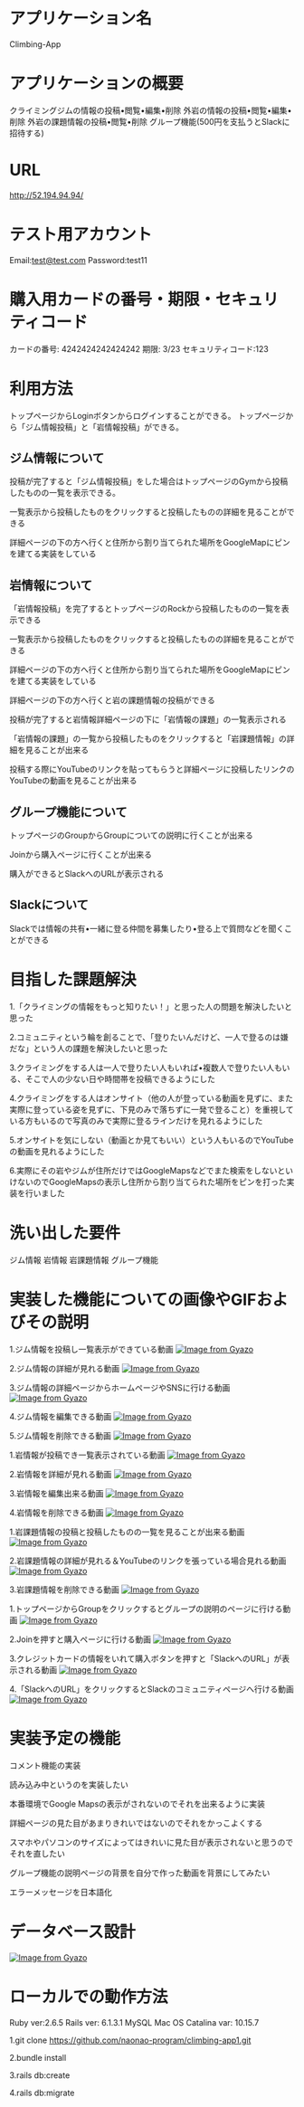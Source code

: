 # アプリケーション名
Climbing-App

# アプリケーションの概要
クライミングジムの情報の投稿•閲覧•編集•削除
外岩の情報の投稿•閲覧•編集•削除
外岩の課題情報の投稿•閲覧•削除
グループ機能(500円を支払うとSlackに招待する)

# URL
http://52.194.94.94/

# テスト用アカウント
Email:test@test.com
Password:test11

# 購入用カードの番号・期限・セキュリティコード
カードの番号: 4242424242424242
期限: 3/23
セキュリティコード:123

# 利用方法
トップページからLoginボタンからログインすることができる。
トップページから「ジム情報投稿」と「岩情報投稿」ができる。
## ジム情報について
投稿が完了すると「ジム情報投稿」をした場合はトップページのGymから投稿したものの一覧を表示できる。

一覧表示から投稿したものをクリックすると投稿したものの詳細を見ることができる

詳細ページの下の方へ行くと住所から割り当てられた場所をGoogleMapにピンを建てる実装をしている

## 岩情報について
「岩情報投稿」を完了するとトップページのRockから投稿したものの一覧を表示できる

一覧表示から投稿したものをクリックすると投稿したものの詳細を見ることができる

詳細ページの下の方へ行くと住所から割り当てられた場所をGoogleMapにピンを建てる実装をしている

詳細ページの下の方へ行くと岩の課題情報の投稿ができる

投稿が完了すると岩情報詳細ページの下に「岩情報の課題」の一覧表示される

「岩情報の課題」の一覧から投稿したものをクリックすると「岩課題情報」の詳細を見ることが出来る

投稿する際にYouTubeのリンクを貼ってもらうと詳細ページに投稿したリンクのYouTubeの動画を見ることが出来る

## グループ機能について
トップページのGroupからGroupについての説明に行くことが出来る

Joinから購入ページに行くことが出来る

購入ができるとSlackへのURLが表示される

## Slackについて
Slackでは情報の共有•一緒に登る仲間を募集したり•登る上で質問などを聞くことができる

# 目指した課題解決
1.「クライミングの情報をもっと知りたい！」と思った人の問題を解決したいと思った

2.コミュニティという輪を創ることで、「登りたいんだけど、一人で登るのは嫌だな」という人の課題を解決したいと思った

3.クライミングをする人は一人で登りたい人もいれば•複数人で登りたい人もいる、そこで人の少ない日や時間帯を投稿できるようにした

4.クライミングをする人はオンサイト（他の人が登っている動画を見ずに、また実際に登っている姿を見ずに、下見のみで落ちずに一発で登ること）を重視している方もいるので写真のみで実際に登るラインだけを見れるようにした

5.オンサイトを気にしない（動画とか見てもいい）という人もいるのでYouTubeの動画を見れるようにした

6.実際にその岩やジムが住所だけではGoogleMapsなどでまた検索をしないといけないのでGoogleMapsの表示し住所から割り当てられた場所をピンを打った実装を行いました

# 洗い出した要件
ジム情報
岩情報
岩課題情報
グループ機能

# 実装した機能についての画像やGIFおよびその説明
<!-- ジム情報 -->
1.ジム情報を投稿し一覧表示ができている動画
[![Image from Gyazo](https://i.gyazo.com/ec966b2687db47401f6cf6a71a5f342a.gif)](https://gyazo.com/ec966b2687db47401f6cf6a71a5f342a)

2.ジム情報の詳細が見れる動画
[![Image from Gyazo](https://i.gyazo.com/5ceb9bd56cb232d0420560eecd27ee67.gif)](https://gyazo.com/5ceb9bd56cb232d0420560eecd27ee67)

3.ジム情報の詳細ページからホームページやSNSに行ける動画
[![Image from Gyazo](https://i.gyazo.com/d6b4fa2650b7efb417ed804fa47c3094.gif)](https://gyazo.com/d6b4fa2650b7efb417ed804fa47c3094)

4.ジム情報を編集できる動画
[![Image from Gyazo](https://i.gyazo.com/b6e9a1eff9c8b5d2a66d633ba2caeb38.gif)](https://gyazo.com/b6e9a1eff9c8b5d2a66d633ba2caeb38)

5.ジム情報を削除できる動画
[![Image from Gyazo](https://i.gyazo.com/cc35f94c7faa6ccd0e55569e54dd5827.gif)](https://gyazo.com/cc35f94c7faa6ccd0e55569e54dd5827)

<!-- 岩情報 -->
1.岩情報が投稿でき一覧表示されている動画
[![Image from Gyazo](https://i.gyazo.com/ac311776fead93b3b34ac4d72142d3e7.gif)](https://gyazo.com/ac311776fead93b3b34ac4d72142d3e7)

2.岩情報を詳細が見れる動画
[![Image from Gyazo](https://i.gyazo.com/030cf0e0414eeb655e7411969f173f70.gif)](https://gyazo.com/030cf0e0414eeb655e7411969f173f70)

3.岩情報を編集出来る動画
[![Image from Gyazo](https://i.gyazo.com/b964c362e9fc47d900ed440ae2a816cb.gif)](https://gyazo.com/b964c362e9fc47d900ed440ae2a816cb)

4.岩情報を削除できる動画
[![Image from Gyazo](https://i.gyazo.com/5d7a5ca9b7198afb3ba1483ea0fae7d7.gif)](https://gyazo.com/5d7a5ca9b7198afb3ba1483ea0fae7d7)

<!-- 岩課題情報 -->
1.岩課題情報の投稿と投稿したものの一覧を見ることが出来る動画
[![Image from Gyazo](https://i.gyazo.com/a70dd3391cb5575972af621bce4aabc7.gif)](https://gyazo.com/a70dd3391cb5575972af621bce4aabc7)

2.岩課題情報の詳細が見れる＆YouTubeのリンクを張っている場合見れる動画
[![Image from Gyazo](https://i.gyazo.com/2f618a17f6972f034957e13b33dbc8bf.gif)](https://gyazo.com/2f618a17f6972f034957e13b33dbc8bf)

3.岩課題情報を削除できる動画
[![Image from Gyazo](https://i.gyazo.com/8aa5e9518e1341f2c96bb2c01716a74d.gif)](https://gyazo.com/8aa5e9518e1341f2c96bb2c01716a74d)

<!-- グループ機能 -->
1.トップページからGroupをクリックするとグループの説明のページに行ける動画
[![Image from Gyazo](https://i.gyazo.com/4ed69dc020d86b02d454f24037e4caa4.gif)](https://gyazo.com/4ed69dc020d86b02d454f24037e4caa4)

2.Joinを押すと購入ページに行ける動画
[![Image from Gyazo](https://i.gyazo.com/82ef79da42a6886b79bf3c8880a888fd.gif)](https://gyazo.com/82ef79da42a6886b79bf3c8880a888fd)

3.クレジットカードの情報をいれて購入ボタンを押すと「SlackへのURL」が表示される動画
[![Image from Gyazo](https://i.gyazo.com/e032d7827220226dd766364c00a8f0d9.gif)](https://gyazo.com/e032d7827220226dd766364c00a8f0d9)

4.「SlackへのURL」をクリックするとSlackのコミュニティページへ行ける動画
[![Image from Gyazo](https://i.gyazo.com/63fbbc9f5cbd9907a90fe9976015f3f1.gif)](https://gyazo.com/63fbbc9f5cbd9907a90fe9976015f3f1)

# 実装予定の機能
コメント機能の実装

読み込み中というのを実装したい

本番環境でGoogle Mapsの表示がされないのでそれを出来るように実装

詳細ページの見た目があまりきれいではないのでそれをかっこよくする

スマホやパソコンのサイズによってはきれいに見た目が表示されないと思うのでそれを直したい

グループ機能の説明ページの背景を自分で作った動画を背景にしてみたい

エラーメッセージを日本語化

# データベース設計
[![Image from Gyazo](https://i.gyazo.com/11b4650a092e6f31f8a1bf0a95cb4d59.png)](https://gyazo.com/11b4650a092e6f31f8a1bf0a95cb4d59)

# ローカルでの動作方法
Ruby ver:2.6.5
Rails ver: 6.1.3.1
MySQL
Mac OS Catalina var: 10.15.7

1.git clone https://github.com/naonao-program/climbing-app1.git

2.bundle install

3.rails db:create

4.rails db:migrate